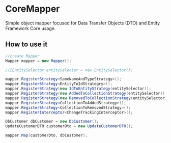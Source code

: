 # CoreMapper
Simple object mapper focused for Data Transfer Objects (DTO) and Entity Framework Core usage.

## How to use it

```csharp
//create Mapper
Mapper mapper = new Mapper();

//IEntitySelector entitySelector = new EntitySelector();

mapper.RegisterStrategy<SameNameAndTypeStrategy>();
mapper.RegisterStrategy<EntityToIdStrategry>();
mapper.RegisterStrategy(new IdToEntityStrategy(entitySelector));
mapper.RegisterStrategy(new AddedToCollectionStrategy(entitySelector));
mapper.RegisterStrategy(new RemovedToCollectionStrategy(entitySelector));
mapper.RegisterStrategy<CollectionToAddedStrategy>();
mapper.RegisterStrategy<CollectionToRemovedStrategy>();
mapper.RegisterInterceptor<ChangeTrackingInterceptor>();

DbCustomer dbCustomer = new DbCustomer();
UpdateCustomerDTO customerDto = new UpdateCustomerDTO();

mapper.Map(customerDto, dbCustomer);
```
